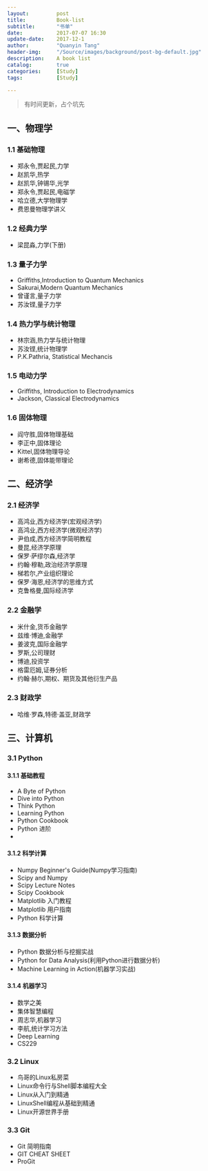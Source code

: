 ```yaml
---
layout:         post
title:          Book-list
subtitle:       "书单"
date:           2017-07-07 16:30
update-date:    2017-12-1
author:         "Quanyin Tang"
header-img:     "/Source/images/background/post-bg-default.jpg"
description:    A book list
catalog:        true
categories:     [Study]
tags:           [Study]

---
```


> 有时间更新，占个坑先

## 一、物理学

### 1.1 基础物理
- 郑永令,贾起民,力学
- 赵凯华,热学
- 赵凯华,钟锡华,光学
- 郑永令,贾起民,电磁学
- 哈立德,大学物理学
- 费恩曼物理学讲义

### 1.2 经典力学
- 梁昆淼,力学(下册)

### 1.3 量子力学
- Griffiths,Introduction to Quantum Mechanics
- Sakurai,Modern Quantum Mechanics
- 曾谨言,量子力学
- 苏汝铿,量子力学

### 1.4 热力学与统计物理
- 林宗涵,热力学与统计物理
- 苏汝铿,统计物理学
- P.K.Pathria, Statistical Mechancis

### 1.5 电动力学
- Griffiths, Introduction to Electrodynamics
- Jackson, Classical Electrodynamics

### 1.6 固体物理
- 阎守胜,固体物理基础
- 李正中,固体理论
- Kittel,固体物理导论
- 谢希德,固体能带理论


## 二、经济学

### 2.1 经济学
- 高鸿业,西方经济学(宏观经济学)
- 高鸿业,西方经济学(微观经济学)
- 尹伯成,西方经济学简明教程
- 曼昆,经济学原理
- 保罗·萨缪尔森,经济学
- 约翰·穆勒,政治经济学原理
- 梯若尔,产业组织理论
- 保罗·海恩,经济学的思维方式
- 克鲁格曼,国际经济学

### 2.2 金融学
- 米什金,货币金融学
- 兹维·博迪,金融学 
- 姜波克,国际金融学
- 罗斯,公司理财
- 博迪,投资学
- 格雷厄姆,证券分析
- 约翰·赫尓,期权、期货及其他衍生产品

### 2.3 财政学
- 哈维·罗森,特德·盖亚,财政学

## 三、计算机

### 3.1 Python

#### 3.1.1 基础教程
- A Byte of Python
- Dive into Python
- Think Python
- Learning Python
- Python Cookbook
- Python 进阶
- 
#### 3.1.2 科学计算
- Numpy Beginner's Guide(Numpy学习指南)
- Scipy and Numpy
- Scipy Lecture Notes
- Scipy Cookbook
- Matplotlib 入门教程
- Matplotlib 用户指南
- Python 科学计算

#### 3.1.3 数据分析
- Python 数据分析与挖掘实战
- Python for Data Analysis(利用Python进行数据分析)
- Machine Learning in Action(机器学习实战)

#### 3.1.4 机器学习
- 数学之美
- 集体智慧编程
- 周志华,机器学习
- 李航,统计学习方法
- Deep Learning
- CS229

### 3.2 Linux
- 鸟哥的Linux私房菜
- Linux命令行与Shell脚本编程大全
- Linux从入门到精通
- LinuxShell编程从基础到精通
- Linux开源世界手册

### 3.3 Git
- Git 简明指南
- GIT CHEAT SHEET
- ProGit
